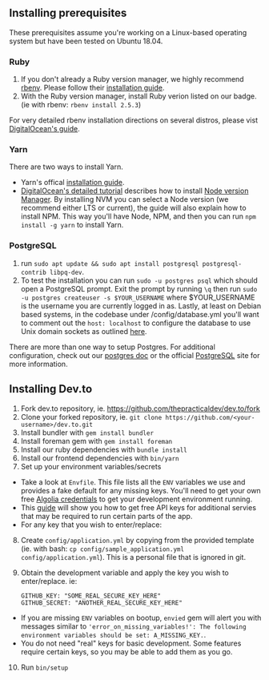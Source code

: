## Installing prerequisites

These prerequisites assume you're working on a Linux-based operating system but have been tested on Ubuntu 18.04.

### Ruby

1. If you don't already a Ruby version manager, we highly recommend [rbenv](https://github.com/rbenv/rbenv). Please follow their [installation guide](https://github.com/rbenv/rbenv#installation).
2. With the Ruby version manager, install Ruby verion listed on our badge. (ie with rbenv: `rbenv install 2.5.3`)

For very detailed rbenv installation directions on several distros, please vist [DigitalOcean's guide](https://www.digitalocean.com/community/tutorials/how-to-install-ruby-on-rails-with-rbenv-on-ubuntu-18-04).

### Yarn

There are two ways to install Yarn.

- Yarn's offical [installation guide](https://yarnpkg.com/en/docs/install#debian-stable).
- [DigitalOcean's detailed tutorial](https://www.digitalocean.com/community/tutorials/how-to-install-node-js-on-ubuntu-18-04) describes how to install [Node version Manager](https://github.com/creationix/nvm). By installing NVM you can select a Node version (we recommend either LTS or current), the guide will also explain how to install NPM. This way you'll have Node, NPM, and then you can run `npm install -g yarn` to install Yarn.

### PostgreSQL

1.  run `sudo apt update && sudo apt install postgresql postgresql-contrib libpq-dev`.
2.  To test the installation you can run `sudo -u postgres psql` which should open a PostgreSQL prompt. Exit the prompt by running `\q` then run `sudo -u postgres createuser -s $YOUR_USERNAME` where $YOUR_USERNAME is the username you are currently logged in as. Lastly, at least on Debian based systems, in the codebase under /config/database.yml you'll want to comment out the `host: localhost` to configure the database to use Unix domain sockets as outlined [here](https://stackoverflow.com/questions/23375740/pgconnectionbad-fe-sendauth-no-password-supplied).

There are more than one way to setup Postgres. For additional configuration, check out our [postgres doc](/additional-postgres-setup) or the official [PostgreSQL](https://www.postgresql.org/) site for more information.

## Installing Dev.to

1.  Fork dev.to repository, ie. https://github.com/thepracticaldev/dev.to/fork
2.  Clone your forked repository, ie. `git clone https://github.com/<your-username>/dev.to.git`
3.  Install bundler with `gem install bundler`
4.  Install foreman gem with `gem install foreman`
5.  Install our ruby dependencies with `bundle install`
6.  Install our frontend dependencies with `bin/yarn`
7.  Set up your environment variables/secrets

- Take a look at `Envfile`. This file lists all the `ENV` variables we use and provides a fake default for any missing keys. You'll need to get your own free [Algolia credentials](http://docs.dev.to/get-api-keys-dev-env/#algolia) to get your development environment running.
- This [guide](http://docs.dev.to/get-api-keys-dev-env/) will show you how to get free API keys for additional servies that may be required to run certain parts of the app.
- For any key that you wish to enter/replace:

8.  Create `config/application.yml` by copying from the provided template (ie. with bash: `cp config/sample_application.yml config/application.yml`). This is a personal file that is ignored in git.
9.  Obtain the development variable and apply the key you wish to enter/replace. ie:

    ```
    GITHUB_KEY: "SOME_REAL_SECURE_KEY_HERE"
    GITHUB_SECRET: "ANOTHER_REAL_SECURE_KEY_HERE"
    ```

- If you are missing `ENV` variables on bootup, `envied` gem will alert you with messages similar to `'error_on_missing_variables!': The following environment variables should be set: A_MISSING_KEY.`.
- You do not need "real" keys for basic development. Some features require certain keys, so you may be able to add them as you go.

10. Run `bin/setup`
